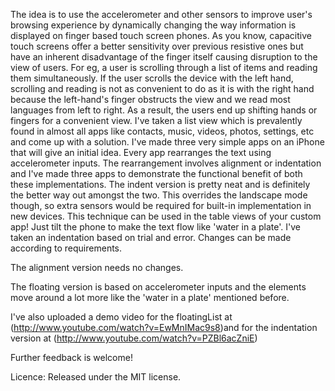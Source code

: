 The idea is to use the accelerometer and other sensors to improve user's browsing experience by dynamically changing 
the way information is displayed on finger based touch screen phones. As you know, capacitive touch screens offer a 
better sensitivity over previous resistive ones but have an inherent disadvantage of the finger itself causing 
disruption to the view of users. For eg, a user is scrolling through a list of items and reading them simultaneously. 
If the user scrolls the device with the left hand, scrolling and reading is not as convenient to do as it is 
with the right hand because the left-hand's finger obstructs the view and we read most languages from 
left to right. As a result, the users end up shifting hands or fingers for a convenient view. 
I've taken a list view which is prevalently found in almost all apps like contacts, music, videos, photos, settings,
etc and come up with a solution. I've made three very simple apps on an iPhone that will give an initial idea. 
Every app rearranges the text using accelerometer inputs. The rearrangement involves alignment or indentation and 
I've made three apps to demonstrate the functional benefit of both these implementations. The indent version 
is pretty neat and is definitely the better way out amongst the two. This overrides the landscape mode though, 
so extra sensors would be required for built-in implementation in new devices. This technique can be used in the 
table views of your custom app! Just tilt the phone to make the text flow like 'water in a plate'. I've taken an 
indentation based on trial and error. Changes can be made according to requirements.

The alignment version needs no changes.

The floating version is based on accelerometer inputs and the elements move around a lot more like the 'water in a plate' mentioned before.

I've also uploaded a demo video for the floatingList at (http://www.youtube.com/watch?v=EwMnIMac9s8)and 
for the indentation version at  (http://www.youtube.com/watch?v=PZBl6acZniE) 

Further feedback is welcome!

Licence:
Released under the MIT license.